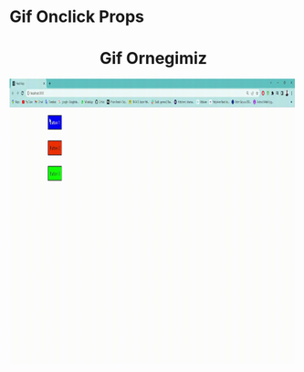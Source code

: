 # Gif Onclick Props

<h1 align="center">Gif Ornegimiz</h1>
<p><img  align="center" src=https://github.com/ismailcal21/React-props-Onclick/blob/main/gif.gif" width="500" height="500"/></p>



